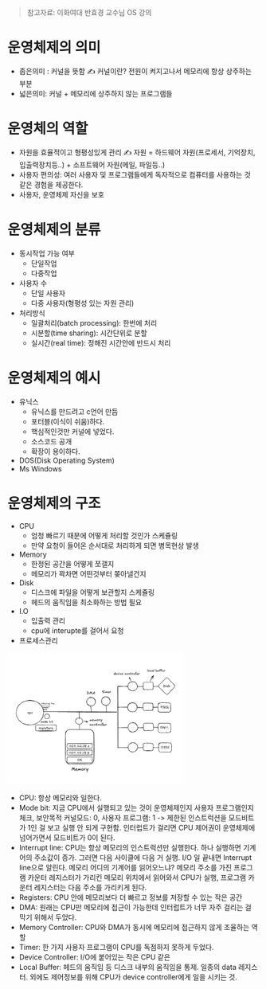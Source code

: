 > 참고자료: 이화여대 반효경 교수님 OS 강의

# 운영체제의 의미

- 좁은의미 : 커널을 뜻함
  ✍️ 커널이란? 전원이 켜지고나서 메모리에 항상 상주하는 부분
- 넓은의미: 커널 + 메모리에 상주하지 않는 프로그램들

# 운영체의 역할

- 자원을 효율적이고 형평성있게 관리
  ✍️ 자원 = 하드웨어 자원(프로세서, 기억장치, 입출력장치등..) + 소프트웨어 자원(메일, 파일등..)
- 사용자 편의성: 여러 사용자 및 프로그램들에게 독자적으로 컴퓨터를 사용하는 것 같은 경험을 제공한다.
- 사용자, 운영체제 자신을 보호

# 운영체제의 분류

- 동시작업 가능 여부
    - 단일작업
    - 다중작업
- 사용자 수
    - 단일 사용자
    - 다중 사용자(형평성 있는 자원 관리)
- 처리방식
    - 일괄처리(batch processing): 한번에 처리
    - 시분할(time sharing): 시간단위로 분할
    - 실시간(real time): 정해진 시간안에 반드시 처리

# 운영체제의 예시

- 유닉스
    - 유닉스를 만드려고 c언어 만듬
    - 포터블(이식이 쉬움)하다.
    - 핵심적인것만 커널에 넣었다.
    - 소스코드 공개
    - 확장이 용이하다.
- DOS(Disk Operating System)
- Ms Windows

# 운영체제의 구조

- CPU
    - 엄청 빠르기 때문에 어떻게 처리할 것인가 스케쥴링
    - 만약 요청이 들어온 순서대로 처리하게 되면 병목현상 발생
- Memory
    - 한정된 공간을 어떻게 쪼갤지
    - 메모리가 꽉차면 어떤것부터 쫒아낼건지
- Disk
    - 디스크에 파일을 어떻게 보관할지 스케쥴링
    - 헤드의 움직임을 최소화하는 방법 필요
- I.O
    - 입출력 관리
    - cpu에 interupte를 걸어서 요청
- 프로세스관리

<img src="./img/os_01.png"  width="70%" height="70%"/>

- CPU: 항상 메모리와 일한다.
- Mode bit: 지금 CPU에서 실행되고 있는 것이 운영체제인지 사용자 프로그램인지 체크, 보안목적
  커널모드: 0, 사용자 프로그램: 1 -> 제한된 인스트럭션을 모드비트가 1인 걸 보고 실행 안 되게 구현함. 인터럽트가 걸리면 CPU 제어권이 운영체제에 넘어가면서 모드비트가 0이 된다.
- Interrupt line: CPU는 항상 메모리의 인스트럭션만 실행한다. 하나 실행하면 기계어의 주소값이 증가. 그러면 다음 사이클에 다음 거 실행. I/O 일 끝내면 Interrupt line으로 알린다.
  메모리 어디의 기계어를 읽어오느냐? 메모리 주소를 가진 프로그램 카운터 레지스터가 가리킨 메모리 위치에서 읽어와서 CPU가 실행, 프로그램 카운터 레지스터는 다음 주소를 가리키게 된다.
- Registers: CPU 안에 메모리보다 더 빠르고 정보를 저장할 수 있는 작은 공간
- DMA: 원래는 CPU만 메모리에 접근이 가능한데 인터럽트가 너무 자주 걸리는 걸 막기 위해서 두었다.
- Memory Controller: CPU와 DMA가 동시에 메모리에 접근하지 않게 조율하는 역할
- Timer: 한 가지 사용자 프로그램이 CPU를 독점하지 못하게 두었다.
- Device Controller: I/O에 붙어있는 작은 CPU 같은
- Local Buffer: 헤드의 움직임 등 디스크 내부의 움직임을 통제. 일종의 data 레지스터. 외에도 제어정보를 위해 CPU가 device controller에게 일을 시키는 것.